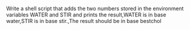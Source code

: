 Write a shell script that adds the two numbers stored in the environment variables WATER and STIR and prints the result,WATER is in base water,STIR is in base stir.,The result should be in base bestchol
